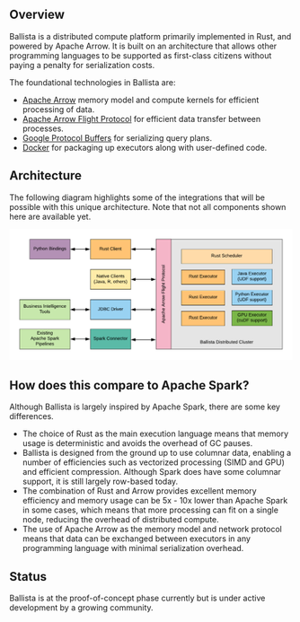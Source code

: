 
## Overview

Ballista is a distributed compute platform primarily implemented in Rust, and powered by Apache Arrow. It is 
built on an architecture that allows other programming languages to be supported as first-class citizens without paying
a penalty for serialization costs.

The foundational technologies in Ballista are:

- [Apache Arrow](https://arrow.apache.org/) memory model and compute kernels for efficient processing of data.
- [Apache Arrow Flight Protocol](https://arrow.apache.org/blog/2019/10/13/introducing-arrow-flight/) for efficient data transfer between processes.
- [Google Protocol Buffers](https://developers.google.com/protocol-buffers) for serializing query plans.
- [Docker](https://www.docker.com/) for packaging up executors along with user-defined code.

## Architecture

The following diagram highlights some of the integrations that will be possible with this unique architecture. Note that not all components shown here are available yet.

![Ballista Architecture Diagram](img/ballista-architecture.png)

## How does this compare to Apache Spark?

Although Ballista is largely inspired by Apache Spark, there are some key differences.

- The choice of Rust as the main execution language means that memory usage is deterministic and avoids the overhead of GC pauses.
- Ballista is designed from the ground up to use columnar data, enabling a number of efficiencies such as vectorized 
processing (SIMD and GPU) and efficient compression. Although Spark does have some columnar support, it is still 
largely row-based today.
- The combination of Rust and Arrow provides excellent memory efficiency and memory usage can be 5x - 10x lower than Apache Spark in some cases, which means that more processing can fit on a single node, reducing the overhead of distributed compute.
- The use of Apache Arrow as the memory model and network protocol means that data can be exchanged between executors in any programming language with minimal serialization overhead.
  
## Status

Ballista is at the proof-of-concept phase currently but is under active development by a growing community.